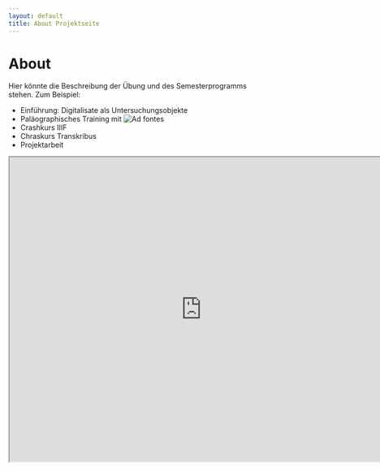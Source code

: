 ```yaml
---
layout: default
title: About Projektseite
---
```

<h1>About</h1>

Hier könnte die Beschreibung der Übung und des Semesterprogramms stehen. Zum Beispiel:

* Einführung: Digitalisate als Untersuchungsobjekte
* Paläographisches Training mit ![Ad fontes](https://www.adfontes.uzh.ch/)
* Crashkurs IIIF
* Chraskurs Transkribus
* Projektarbeit

<iframe width="150%" height="600" src="https://storiiies.cogapp.com/viewer?manifest=https://pieckh.github.io/manifest_Postkarte_Test.json?embed=true" title="Postkarte_Gasthaus_Krone"></iframe>

